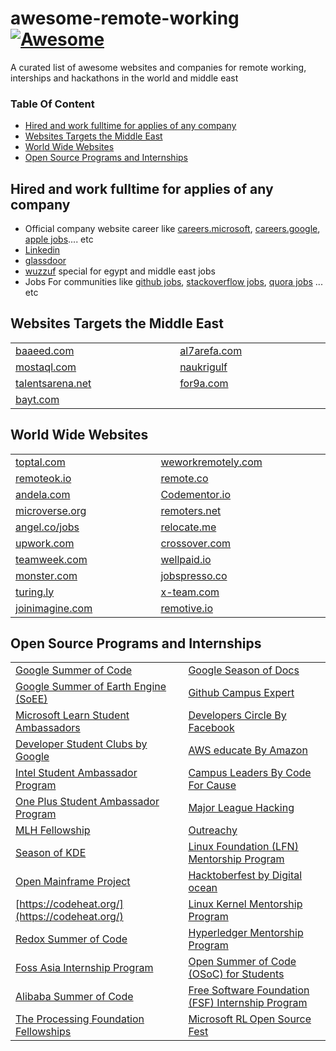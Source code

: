 # awesome-remote-working [![Awesome](https://cdn.rawgit.com/sindresorhus/awesome/d7305f38d29fed78fa85652e3a63e154dd8e8829/media/badge.svg)](https://github.com/aboelkassem/awesome-remote-working)
 A curated list of awesome websites and companies for remote working, interships and hackathons in the world and middle east

### Table Of Content
- [Hired and work fulltime for applies of any company](#hired-and-work-fulltime-for-applies-of-any-company)
- [Websites Targets the Middle East](#websites-targets-the-middle-east)
- [World Wide Websites](#world-wide-websites)
- [Open Source Programs and Internships](#open-source-programs-and-internships)

## Hired and work fulltime for applies of any company
* Official company website career like [careers.microsoft](https://careers.microsoft.com/us/en), [careers.google](https://careers.google.com), [apple jobs](https://www.apple.com/jobs/us/).... etc
* [Linkedin](https://www.linkedin.com)
* [glassdoor](https://www.glassdoor.com)
* [wuzzuf](https://wuzzuf.net/jobs/egypt?v=1) special for egypt and middle east jobs
* Jobs For communities like [github jobs](https://jobs.github.com), [stackoverflow jobs](https://stackoverflow.com/jobs), [quora jobs](https://www.quora.com/careers) ... etc

## Websites Targets the Middle East
|||
|----|---------|
|[baaeed.com](https://baaeed.com)<img  width=400/>|[al7arefa.com](https://www.al7arefa.com/)<img  width=400/>|
|[mostaql.com](https://mostaql.com)<img  width=400/>|[naukrigulf](https://www.naukrigulf.com)<img  width=400/>|
|[talentsarena.net](https://talentsarena.net)<img  width=400/>|[for9a.com](https://www.for9a.com/en)<img  width=400/>|
|[bayt.com](https://www.bayt.com/en)<img  width=400/>||

## World Wide Websites
|||
|----|---------|
|[toptal.com](https://www.toptal.com/)<img  width=400/>|[weworkremotely.com](http://weworkremotely.com/)<img  width=400/>|
|[remoteok.io](http://remoteok.io)<img  width=400/>|[remote.co](http://remote.co)<img  width=400/>|
|[andela.com](http://andela.com)<img  width=400/>|[Codementor.io](www.codementor.io)<img  width=400/>|
|[microverse.org](http://microverse.org)<img  width=400/>|[remoters.net](http://remoters.net)<img  width=400/>|
|[angel.co/jobs](http://angel.co/jobs)<img  width=400/>|[relocate.me](https://relocate.me)<img  width=400/>|
|[upwork.com](http://upwork.com)<img  width=400/>|[crossover.com](http://crossover.com)<img  width=400/>|
|[teamweek.com](http://teamweek.com)<img  width=400/>|[wellpaid.io](http://wellpaid.io)<img  width=400/>|
|[monster.com](http://monster.com)<img  width=400/>|[jobspresso.co](http://jobspresso.co)<img  width=400/>|
|[turing.ly](http://turing.ly)<img  width=400/>|[x-team.com](http://x-team.com)<img  width=400/>|
|[joinimagine.com](http://joinimagine.com)<img  width=400/>|[remotive.io](http://remotive.io)<img  width=400/>|

## Open Source Programs and Internships
|||
|----|---------|
|[Google Summer of Code](https://summerofcode.withgoogle.com/)<img  width=400/>|[Google Season of Docs](https://developers.google.com/season-of-docs)<img  width=400/>|
|[Google Summer of Earth Engine (SoEE)](https://sites.google.com/view/summerofearthengine/home)<img  width=400/>|[Github Campus Expert](https://education.github.com/students/experts)<img  width=400/>|
|[Microsoft Learn Student Ambassadors](https://studentambassadors.microsoft.com/)<img  width=400/>|[Developers Circle By Facebook](https://developers.facebook.com/developercircles/)<img  width=400/>|
|[Developer Student Clubs by Google](https://developers.google.com/community/dsc)<img  width=400/>|[AWS educate By Amazon](https://aws.amazon.com/education/awseducate/)<img  width=400/>|
|[Intel Student Ambassador Program](https://software.intel.com/content/www/us/en/develop/community/ambassadors.html)<img  width=400/>|[Campus Leaders By Code For Cause](https://codeforcause.org/campusLeaders)<img  width=400/>|
|[One Plus Student Ambassador Program](https://www.oneplus.in/campus)<img  width=400/>|[Major League Hacking](https://mlh.io)<img  width=400/>|
|[MLH Fellowship](https://fellowship.mlh.io/)<img  width=400/>|[Outreachy](https://www.outreachy.org)<img  width=400/>|
|[Season of KDE](https://season.kde.org)<img  width=400/>|[Linux Foundation (LFN) Mentorship Program](https://wiki.lfnetworking.org/display/LN/LFN+Mentorship+Program)<img  width=400/>|
|[Open Mainframe Project](https://www.openmainframeproject.org)<img  width=400/>|[Hacktoberfest by Digital ocean](https://hacktoberfest.digitalocean.com/)<img  width=400/>|
|[https://codeheat.org/](https://codeheat.org/)<img  width=400/>|[Linux Kernel Mentorship Program](https://www.linuxfoundation.org/blog/2019/03/announcing-the-linux-kernel-mentorship-project-on-communitybridge-a-new-linux-foundation-platform/)<img  width=400/>|
|[Redox Summer of Code](https://www.redox-os.org/rsoc)<img  width=400/>|[Hyperledger Mentorship Program](https://wiki.hyperledger.org/display/INTERN)<img  width=400/>|
|[Foss Asia Internship Program](https://fossasia.org/)<img  width=400/>|[Open Summer of Code (OSoC) for Students](https://osoc.be)<img  width=400/>|
|[Alibaba Summer of Code](https://www.alibabacloud.com/blog/alibaba-summer-of-code-2020-leading-the-new-open-source-trend_596241)<img  width=400/>|[Free Software Foundation (FSF) Internship Program](https://www.fsf.org/blogs/community/summer-internships-at-the-fsf-apply-by-may-10)<img  width=400/>|
|[The Processing Foundation Fellowships](https://processingfoundation.org/fellowships)<img  width=400/>|[Microsoft RL Open Source Fest](https://www.microsoft.com/en-us/research/academic-program/rl-open-source-fest/)<img  width=400/>|
